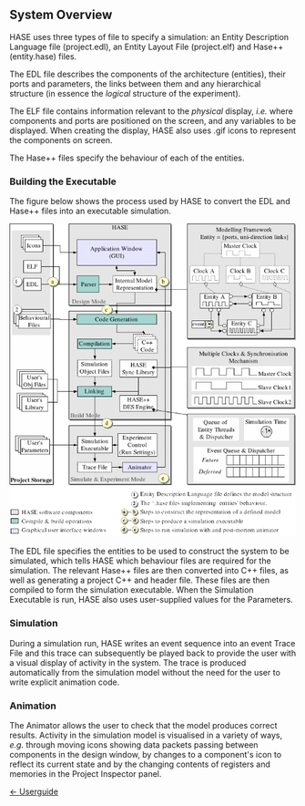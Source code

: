 ## System Overview

HASE uses three types of file to specify a simulation: an Entity Description Language file (project.edl), an Entity Layout File (project.elf) and Hase++ (entity.hase) files.

The EDL file describes the components of the architecture (entities), their ports and parameters, the links between them and any hierarchical structure (in essence the *logical* structure of the experiment).

The ELF file contains information relevant to the *physical* display, *i.e.* where components and ports are positioned on the screen, and any variables to be displayed. When creating the display, HASE also uses .gif icons to represent the components on screen.

The Hase++ files specify the behaviour of each of the entities.

### Building the Executable

The figure below shows the process used by HASE to convert the EDL and Hase++ files into an executable simulation.

![HASE Overview](images/HASE_SwareArch.gif)

The EDL file specifies the entities to be used to construct the system to be simulated, which tells HASE which behaviour files are required for the simulation.  The relevant Hase++ files are then converted into C++ files, as well as generating a project C++ and header file.  These files are then compiled to form the simulation executable.  When the Simulation Executable is run, HASE also uses user-supplied values for the Parameters.

### Simulation

During a simulation run, HASE writes an event sequence into an event Trace File and this trace can subsequently be played back to provide the user with a visual display of activity in the system.  The trace is produced automatically from the simulation model without the need for the user to write explicit animation code.

### Animation

The Animator allows the user to check that the model produces correct results.  Activity in the simulation model is visualised in a variety of ways, *e.g.* through moving icons showing data packets passing between components in the design window, by changes to a component's icon to reflect its current state and by the changing contents of registers and memories in the Project Inspector panel.

[<- Userguide](<Userguide.md>)

